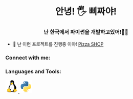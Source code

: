 <h1 align="center">안녕! 🖐 삐짜야!</h1>
<h3 align="center">난 한국에서 파이썬을 개발하고있어!🧑‍💻</h3>

- 🔭 난 이런 프로젝트를 진행중 이야! [Pizza SHOP](https://github.com/PPIZZZA/pizza-shop)

<h3 align="left">Connect with me:</h3>
<p align="left">
</p>

<h3 align="left">Languages and Tools:</h3>
<p align="left"> <a href="https://www.linux.org/" target="_blank" rel="noreferrer"> <img src="https://raw.githubusercontent.com/devicons/devicon/master/icons/linux/linux-original.svg" alt="linux" width="40" height="40"/> </a> <a href="https://www.python.org" target="_blank" rel="noreferrer"> <img src="https://raw.githubusercontent.com/devicons/devicon/master/icons/python/python-original.svg" alt="python" width="40" height="40"/> </a> </p>
